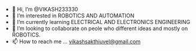 - 👋 Hi, I’m @VIKASH233330
- 👀 I’m interested in ROBOTICS AND AUTOMATION
- 🌱 I’m currently learning ELECTRICAL AND ELECTRONICS ENGINEERING
- 💞️ I’m looking to collaborate on peole who different ideas and mostly on ROBOTICS.
- 📫 How to reach me ...
vikashsakthiuvel@gmail.com

